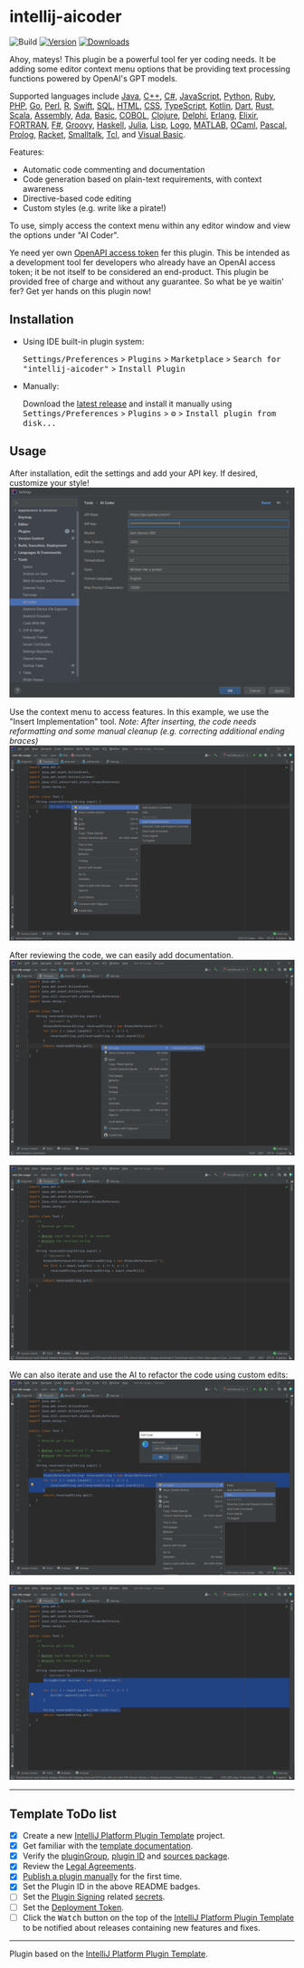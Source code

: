 # intellij-aicoder

![Build](https://github.com/SimiaCryptus/intellij-aicoder/workflows/Build/badge.svg)
[![Version](https://img.shields.io/jetbrains/plugin/v/20724-ai-coding-assistant.svg)](https://plugins.jetbrains.com/plugin/20724-ai-coding-assistant)
[![Downloads](https://img.shields.io/jetbrains/plugin/d/20724-ai-coding-assistant.svg)](https://plugins.jetbrains.com/plugin/20724-ai-coding-assistant)

<!-- Plugin description -->

Ahoy, mateys! This plugin be a powerful tool fer yer coding needs. It be adding some editor context menu options that be providing text processing functions powered by OpenAI's GPT models.


Supported languages include [Java](https://dev.java/), [C++](https://en.wikipedia.org/wiki/C%2B%2B), [C#](https://docs.microsoft.com/en-us/dotnet/csharp/), [JavaScript](https://developer.mozilla.org/en-US/docs/Web/JavaScript), [Python](https://www.python.org/), [Ruby](https://www.ruby-lang.org/en/), [PHP](https://php.net/), [Go](https://golang.org/), [Perl](https://www.perl.org/), [R](https://www.r-project.org/), [Swift](https://swift.org/), [SQL](https://www.postgresql.org/), [HTML](https://www.w3schools.com/html/), [CSS](https://www.w3schools.com/css/), [TypeScript](https://www.typescriptlang.org/), [Kotlin](https://kotlinlang.org/), [Dart](https://dart.dev/), [Rust](https://www.rust-lang.org/), [Scala](https://www.scala-lang.org/), [Assembly](https://en.wikipedia.org/wiki/Assembly_language), [Ada](https://en.wikipedia.org/wiki/Ada_(programming_language)), [Basic](https://en.wikipedia.org/wiki/BASIC), [COBOL](https://en.wikipedia.org/wiki/COBOL), [Clojure](https://clojure.org/), [Delphi](https://www.embarcadero.com/products/delphi), [Erlang](https://www.erlang.org/), [Elixir](https://elixir-lang.org/), [FORTRAN](https://en.wikipedia.org/wiki/Fortran), [F#](https://fsharp.org/), [Groovy](https://groovy-lang.org/), [Haskell](https://www.haskell.org/), [Julia](https://julialang.org/), [Lisp](https://lisp-lang.org/), [Logo](https://en.wikipedia.org/wiki/Logo_(programming_language)), [MATLAB](https://www.mathworks.com/products/matlab.html), [OCaml](https://ocaml.org/), [Pascal](https://www.freepascal.org/), [Prolog](https://www.swi-prolog.org/), [Racket](https://racket-lang.org/), [Smalltalk](https://smalltalk.org/), [Tcl](https://www.tcl.tk/), and [Visual Basic](https://docs.microsoft.com/en-us/dotnet/visual-basic/).


Features:
- Automatic code commenting and documentation
- Code generation based on plain-text requirements, with context awareness
- Directive-based code editing
- Custom styles (e.g. write like a pirate!)


To use, simply access the context menu within any editor window and view the options under "AI Coder".


Ye need yer own [OpenAPI access token](https://beta.openai.com/) fer this plugin. This be intended as a development tool fer developers who already have an OpenAI access token; it be not itself to be considered an end-product. This plugin be provided free of charge and without any guarantee. So what be ye waitin' fer? Get yer hands on this plugin now!<!-- Plugin description end -->

<!-- Plugin description end -->

## Installation

- Using IDE built-in plugin system:
  
  <kbd>Settings/Preferences</kbd> > <kbd>Plugins</kbd> > <kbd>Marketplace</kbd> > <kbd>Search for "intellij-aicoder"</kbd> >
  <kbd>Install Plugin</kbd>
  
- Manually:

  Download the [latest release](https://github.com/SimiaCryptus/intellij-aicoder/releases/latest) and install it manually using
  <kbd>Settings/Preferences</kbd> > <kbd>Plugins</kbd> > <kbd>⚙️</kbd> > <kbd>Install plugin from disk...</kbd>

## Usage

After installation, edit the settings and add your API key. If desired, customize your style!
![aicoder_settings.png](docs/aicoder_settings.png)

Use the context menu to access features. In this example, we use the "Insert Implementation" tool. 
_Note: After inserting, the code needs reformatting and some manual cleanup (e.g. correcting additional ending braces)_
![aicoder_implement.png](docs/aicoder_implement.png)

After reviewing the code, we can easily add documentation.
![aicoder_adddocs.png](docs/aicoder_adddocs.png)

![aicoder_final.png](docs/aicoder_final.png)

We can also iterate and use the AI to refactor the code using custom edits:
![aicoder_edit.png](docs/aicoder_edit.png)

![aicoder_editresult.png](docs/aicoder_editresult.png)

---

## Template ToDo list
- [x] Create a new [IntelliJ Platform Plugin Template][template] project.
- [x] Get familiar with the [template documentation][template].
- [x] Verify the [pluginGroup](./gradle.properties), [plugin ID](./src/main/resources/META-INF/plugin.xml) and [sources package](./src/main/kotlin).
- [x] Review the [Legal Agreements](https://plugins.jetbrains.com/docs/marketplace/legal-agreements.html?from=IJPluginTemplate).
- [x] [Publish a plugin manually](https://plugins.jetbrains.com/docs/intellij/publishing-plugin.html?from=IJPluginTemplate) for the first time.
- [x] Set the Plugin ID in the above README badges.
- [ ] Set the [Plugin Signing](https://plugins.jetbrains.com/docs/intellij/plugin-signing.html?from=IJPluginTemplate) related [secrets](https://github.com/JetBrains/intellij-platform-plugin-template#environment-variables).
- [ ] Set the [Deployment Token](https://plugins.jetbrains.com/docs/marketplace/plugin-upload.html?from=IJPluginTemplate).
- [ ] Click the <kbd>Watch</kbd> button on the top of the [IntelliJ Platform Plugin Template][template] to be notified about releases containing new features and fixes.

---
Plugin based on the [IntelliJ Platform Plugin Template][template].

[template]: https://github.com/JetBrains/intellij-platform-plugin-template
